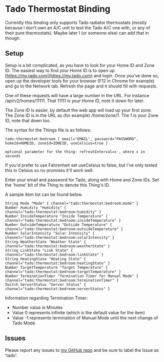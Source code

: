 # Tado Thermostat Binding
Currently this binding only supports Tado radiator thermostats (mostly because I don't own an A/C unit to test the Tado A/C one with, or any of their pure thermostats). Maybe later I (or someone else) can add that in though.

## Setup
Setup is a bit complicated, as you have to look for your Home ID and Zone ID. The easiest way to find your Home ID is to open up [https://my.tado.com](https://my.tado.com) and login. Once you've done so, open up the developer tools for your browser (F12 in Chrome for example) and go to the Network tab. Refresh the page and it should fill with requests.

One of these requests will have a large number in the URL. For instance /api/v2/homes/11111. That 11111 is your Home ID, note it down for later.

The Zone ID is easier, by default the web app will load up your first zone. The Zone ID is in the URL as (for example) /home/zone/1. The 1 is your Zone ID, note that down too.

The syntax for the Things file is as follows:

````
tado:thermostat:bedroom [ email="EMAIL", password="PASSWORD", homeId=HOMEID, zoneId=ZONEID, useCelsius=true ]
````
````
optional parameter for the thing: refreshInterval=x , where x in seconds
````
If you'd prefer to use Fahrenheit set useCelsius to false, but I've only tested this in Celsius so no promises it'll work well.

Enter your email and password for Tado, along with Home and Zone IDs. Set the 'home' bit of the Thing to denote this Thing's ID. 

A sample item list can be found below.

````
String Mode "Mode" { channel="tado:thermostat:bedroom:mode" }
Number Humidity "Humidity" { channel="tado:thermostat:bedroom:humidity" }
Number InsideTemperature "Inside Temperature" { channel="tado:thermostat:bedroom:insideTemperature" }
Number OutsideTemperature "Outside Temperature" { channel="tado:thermostat:bedroom:outsideTemperature" }
Number SolarIntensity "Solar Intensity" { channel="tado:thermostat:bedroom:solarIntensity" }
String WeatherState "Weather State" { channel="tado:thermostat:bedroom:weatherState" }
String LinkState "Link State" { channel="tado:thermostat:bedroom:linkState" }
String HeatingState "Heating State" { channel="tado:thermostat:bedroom:heatingState" }
Number TargetTemperature "Target Temperature" { channel="tado:thermostat:bedroom:targetTemperature" }
Number TerminationTimer "Termination Timer for Manual Mode" { channel="tado:thermostat:bedroom:terminationTimer" }
Switch ServerStatus "Server Status" { channel="tado:thermostat:bedroom:serverStatus" }
````

Information regarding Termination Timer:
  - Number value in Minutes
  - Value 0 represents infinite (which is the default value for the item)
  - Value -1 represents termination of Manual Mode until the next change of Tado Mode

## Issues

Please report any issues to [my GitHub repo](https://github.com/mebe1012/openhab2-addons/) and be sure to label the Issue as 'tado'.
